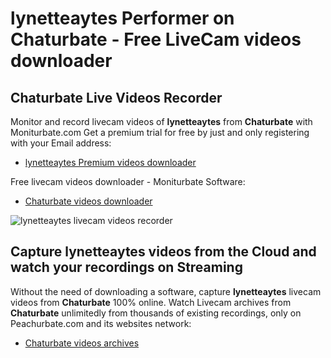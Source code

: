 # lynetteaytes Performer on Chaturbate - Free LiveCam videos downloader

## Chaturbate Live Videos Recorder

Monitor and record livecam videos of **lynetteaytes** from **Chaturbate** with Moniturbate.com
Get a premium trial for free by just and only registering with your Email address:
* [lynetteaytes Premium videos downloader](https://moniturbate.com/request-demo-licence-key.html)

Free livecam videos downloader - Moniturbate Software:
* [Chaturbate videos downloader](https://moniturbate.com/moniturbate-download-software.html)

![lynetteaytes livecam videos recorder](https://peachurnet.com/templates/moniturbate-software.png)


## Capture lynetteaytes videos from the Cloud and watch your recordings on Streaming

Without the need of downloading a software, capture **lynetteaytes** livecam videos from **Chaturbate** 100% online.
Watch Livecam archives from **Chaturbate** unlimitedly from thousands of existing recordings, only on Peachurbate.com and its websites network:
* [Chaturbate videos archives](https://peachurnet.com/)